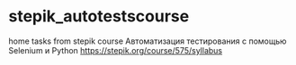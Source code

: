 # stepik_autotestscourse
home tasks from stepik course Автоматизация тестирования с помощью Selenium и Python
https://stepik.org/course/575/syllabus
